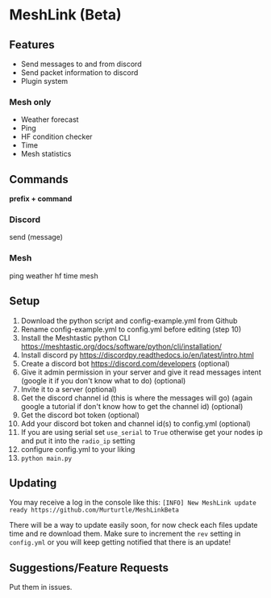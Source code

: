 # MeshLink (Beta)
## Features

 - Send messages to and from discord
 - Send packet information to discord
 - Plugin system
 
 ### Mesh only
 - Weather forecast
 - Ping
 - HF condition checker
 - Time
 - Mesh statistics

## Commands
**prefix + command**
### Discord
send (message)

### Mesh
ping
weather
hf
time
mesh

## Setup 

 1. Download the python script and config-example.yml from Github
 2. Rename config-example.yml to config.yml before editing (step 10)
 3. Install the Meshtastic python CLI https://meshtastic.org/docs/software/python/cli/installation/
 4. Install discord py https://discordpy.readthedocs.io/en/latest/intro.html
 5. Create a discord bot https://discord.com/developers (optional)
 6. Give it admin permission in your server and give it read messages intent (google it if you don't know what to do) (optional)
 7. Invite it to a server (optional)
 8. Get the discord channel id (this is where the messages will go) (again google a tutorial if don't know how to get the channel id) (optional)
 9. Get the discord bot token (optional)
 10. Add your discord bot token and channel id(s) to config.yml (optional)
 11. If you are using serial set `use_serial` to `True` otherwise get your nodes ip and put it into the `radio_ip` setting
 12. configure config.yml to your liking
 14. `python main.py`

## Updating
You may receive a log in the console like this:
`[INFO] New MeshLink update ready https://github.com/Murturtle/MeshLinkBeta`

There will be a way to update easily soon, for now check each files update time and re download them.
Make sure to increment the `rev` setting in `config.yml` or you will keep getting notified that there is an update!

## Suggestions/Feature Requests
Put them in issues.
